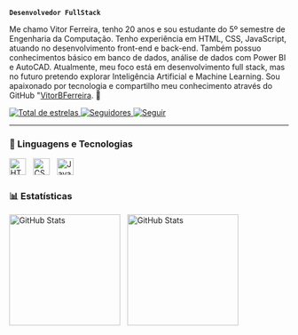 **`Desenvolvedor FullStack`**

Me chamo Vitor Ferreira, tenho 20 anos e sou estudante do 5º semestre de Engenharia da Computação. Tenho experiência em HTML, CSS, JavaScript, atuando no desenvolvimento front-end e back-end. Também possuo conhecimentos básico em banco de dados, análise de dados com Power BI e AutoCAD. Atualmente, meu foco está em desenvolvimento full stack, mas no futuro pretendo explorar Inteligência Artificial e Machine Learning. Sou apaixonado por tecnologia e compartilho meu conhecimento através do GitHub "[VitorBFerreira](https://github.com/VitorBFerreira). 🚀

<p align="left"> 
    <a href="https://github.com/VitorBFerreira?tab=repositories&sort=stargazers">
        <img 
            alt="Total de estrelas" 
            title="Total de estrelas GitHub" 
            src="https://custom-icon-badges.demolab.com/github/stars/VitorBFerreira?color=55960c&style=for-the-badge&labelColor=488207&logo=star&label=estrelas"
        />
    </a>
    <a href="https://github.com/VitorBFerreira?tab=followers">
        <img 
            alt="Seguidores" 
            title="Me siga no GitHub" 
            src="https://custom-icon-badges.demolab.com/github/followers/VitorBFerreira?color=236ad3&labelColor=1155ba&style=for-the-badge&logo=github&label=Seguidores&logoColor=white"
        />
    </a>

<a href="https://www.linkedin.com/in/vitor-henrique-564503281/">
        <img 
            alt="Seguir" 
            title="LinkedIn" 
            src="https://img.shields.io/badge/LinkedIn-0077B5?style=for-the-badge&logo=linkedin&logoColor=white"
        />
    </a>
</p>

---

### 🤖 Linguagens e Tecnologias

<img 
    align="left" 
    alt="HTML"
    title="HTML" 
    width="30px" 
    style="padding-right: 10px;" 
    src="https://cdn.jsdelivr.net/gh/devicons/devicon@latest/icons/html5/html5-original.svg" 
/>
<img 
    align="left" 
    alt="CSS" 
    title="CSS"
    width="30px" 
    style="padding-right: 10px;" 
    src="https://cdn.jsdelivr.net/gh/devicons/devicon@latest/icons/css3/css3-original.svg" 
/>
<img 
    align="left" 
    alt="JavaScript" 
    title="JavaScript"
    width="30px" 
    style="padding-right: 10px;" 
    src="https://cdn.jsdelivr.net/gh/devicons/devicon@latest/icons/javascript/javascript-original.svg" 
/>

<br/>
<br/>

### 📊 Estatísticas

<p>
  <img 
    align="left" 
    alt="GitHub Stats" 
    height="200" 
    style="padding-right: 10px;" 
    src="https://github-readme-stats.vercel.app/api?username=VitorBFerreira&show_icons=true&theme=tokyonight&include_all_commits=true&locale=pt-br" 
  />

<img 
      align="left" 
      alt="GitHub Stats" 
      height="200" 
      src="https://github-readme-stats.vercel.app/api/top-langs/?username=VitorBFerreira&theme=tokyonight&layout=compact&custom_title=Tecnologias&langs_count=9" 
  />

</p>
